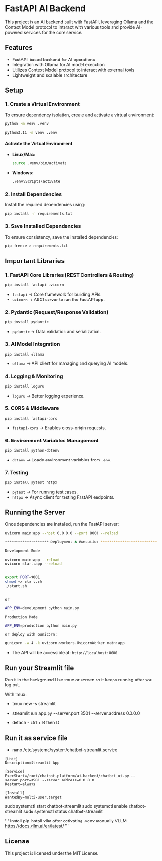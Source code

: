 # FastAPI AI Backend

This project is an AI backend built with FastAPI, leveraging Ollama and the Context Model protocol to interact with various tools and provide AI-powered services for the core service.

## Features
- FastAPI-based backend for AI operations
- Integration with Ollama for AI model execution
- Utilizes Context Model protocol to interact with external tools
- Lightweight and scalable architecture

## Setup

### 1. Create a Virtual Environment
To ensure dependency isolation, create and activate a virtual environment:

```sh
python -m venv .venv

python3.11 -m venv .venv
```

#### Activate the Virtual Environment
- **Linux/Mac:**
  ```sh
  source .venv/bin/activate
  ```
- **Windows:**
  ```sh
  .venv\Scripts\activate
  ```

### 2. Install Dependencies
Install the required dependencies using:

```sh
pip install -r requirements.txt
```

### 3. Save Installed Dependencies
To ensure consistency, save the installed dependencies:

```sh
pip freeze > requirements.txt
```

## Important Libraries

### 1. FastAPI Core Libraries (REST Controllers & Routing)
```sh
pip install fastapi uvicorn
```
- `fastapi` → Core framework for building APIs.
- `uvicorn` → ASGI server to run the FastAPI app.

### 2. Pydantic (Request/Response Validation)
```sh
pip install pydantic
```
- `pydantic` → Data validation and serialization.


### 3. AI Model Integration
```sh
pip install ollama
```
- `ollama` → API client for managing and querying AI models.

### 4. Logging & Monitoring
```sh
pip install loguru
```
- `loguru` → Better logging experience.

### 5. CORS & Middleware
```sh
pip install fastapi-cors
```
- `fastapi-cors` → Enables cross-origin requests.

### 6. Environment Variables Management
```sh
pip install python-dotenv
```
- `dotenv` → Loads environment variables from `.env`.

### 7. Testing
```sh
pip install pytest httpx
```
- `pytest` → For running test cases.
- `httpx` → Async client for testing FastAPI endpoints.


## Running the Server
Once dependencies are installed, run the FastAPI server:

```sh
uvicorn main:app --host 0.0.0.0 --port 8000 --reload

******************** Deployment & Execution **************************

Development Mode

uvicorn main:app --reload
uvicorn start:app --reload


export PORT=9001
chmod +x start.sh
./start.sh


or

APP_ENV=development python main.py

Production Mode

APP_ENV=production python main.py

or deploy with Gunicorn:

gunicorn -w 4 -k uvicorn.workers.UvicornWorker main:app

```

- The API will be accessible at: `http://localhost:8000`


## Run your Streamlit file

Run it in the background
Use tmux or screen so it keeps running after you log out.

With tmux:

- tmux new -s streamlit
- streamlit run app.py --server.port 8501 --server.address 0.0.0.0

- detach - ctrl + B then D

## Run it as service file

- nano /etc/systemd/system/chatbot-streamlit.service

```
[Unit]
Description=Streamlit App

[Service]
ExecStart=/root/chatbot-platform/ai-backend/chatbot_ui.py --server.port=8501 --server.address=0.0.0.0
Restart=always

[Install]
WantedBy=multi-user.target

```

sudo systemctl start chatbot-streamlit
sudo systemctl enable chatbot-streamlit
sudo systemctl status chatbot-streamlit

'''
Install pip install vllm after activating .venv manually
 VLLM - https://docs.vllm.ai/en/latest/
'''


## License
This project is licensed under the MIT License.

